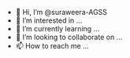 - 👋 Hi, I’m @suraweera-AGSS
- 👀 I’m interested in ...
- 🌱 I’m currently learning ...
- 💞️ I’m looking to collaborate on ...
- 📫 How to reach me ...

<!---
suraweera-AGSS/suraweera-AGSS is a ✨ special ✨ repository because its `README.md` (this file) appears on your GitHub profile.
You can click the Preview link to take a look at your changes.
--->
